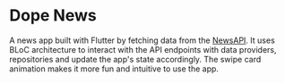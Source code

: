 
# Dope News

A news app built with Flutter by fetching data from the [NewsAPI](https://newsapi.org/). It uses BLoC architecture to interact with the API endpoints with data providers, repositories and update the app's state accordingly. The swipe card animation makes it more fun and intuitive to use the app.
